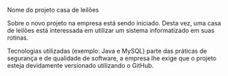 Nome do projeto
casa de leilões



Sobre o novo projeto na empresa está sendo iniciado. Desta vez, uma casa de leilões
está interessada em utilizar um sistema informatizado em suas rotinas.



Tecnologias utilizadas (exemplo: Java e MySQL)
parte das práticas de segurança e de qualidade de software, a empresa lhe exige que o projeto 
esteja devidamente versionado utilizando o GitHub.
